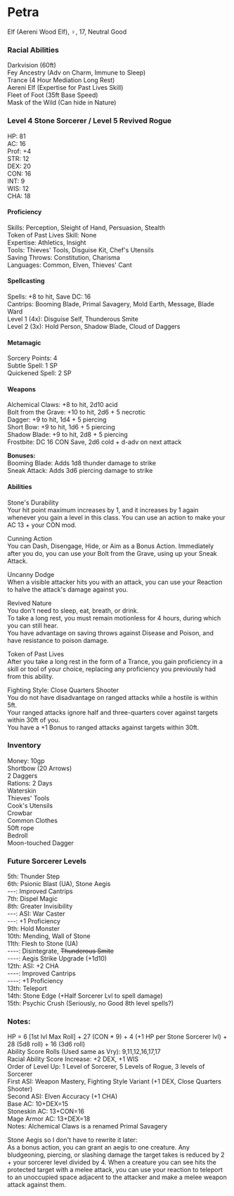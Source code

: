 # Petra 
Elf (Aereni Wood Elf), ♀, 17, Neutral Good

### Racial Abilities
Darkvision (60ft) \
Fey Ancestry (Adv on Charm, Immune to Sleep) \
Trance (4 Hour Mediation Long Rest) \
Aereni Elf (Expertise for Past Lives Skill) \
Fleet of Foot (35ft Base Speed) \
Mask of the Wild (Can hide in Nature) 

### Level 4 Stone Sorcerer / Level 5 Revived Rogue
HP: 81 \
AC: 16 \
Prof: +4 \
STR: 12 \
DEX: 20 \
CON: 16 \
INT: 9 \
WIS: 12 \
CHA: 18

#### Proficiency
Skills: Perception, Sleight of Hand, Persuasion, Stealth \
Token of Past Lives Skill: None \
Expertise: Athletics, Insight \
Tools: Thieves' Tools, Disguise Kit, Chef's Utensils \
Saving Throws: Constitution, Charisma \
Languages: Common, Elven, Thieves' Cant

#### Spellcasting
Spells: +8 to hit, Save DC: 16 \
Cantrips: Booming Blade, Primal Savagery, Mold Earth, Message, Blade Ward \
Level 1 (4x): Disguise Self, Thunderous Smite \
Level 2 (3x): Hold Person, Shadow Blade, Cloud of Daggers 

#### Metamagic
Sorcery Points: 4 \
Subtle Spell: 1 SP \
Quickened Spell: 2 SP 

#### Weapons 
Alchemical Claws: +8 to hit, 2d10 acid \
Bolt from the Grave: +10 to hit, 2d6 + 5 necrotic \
Dagger: +9 to hit, 1d4 + 5 piercing \
Short Bow: +9 to hit, 1d6 + 5 piercing \
Shadow Blade: +9 to hit, 2d8 + 5 piercing \
Frostbite: DC 16 CON Save, 2d6 cold + d-adv on next attack 

**Bonuses:** \
Booming Blade: Adds 1d8 thunder damage to strike \
Sneak Attack: Adds 3d6 piercing damage to strike 

#### Abilities
Stone's Durability \
Your hit point maximum increases by 1, and it increases by 1 again whenever you gain a level in this class. You can use an action to make your AC 13 + your CON mod. 

Cunning Action \
You can Dash, Disengage, Hide, or Aim as a Bonus Action. Immediately after you do, you can use your Bolt from the Grave, using up your Sneak Attack.

Uncanny Dodge \
When a visible attacker hits you with an attack, you can use your Reaction to halve the attack's damage against you.

Revived Nature \
You don't need to sleep, eat, breath, or drink. \
To take a long rest, you must remain motionless for 4 hours, during which you can still hear. \
You have advantage on saving throws against Disease and Poison, and have resistance to poison damage. 

Token of Past Lives \
After you take a long rest in the form of a Trance, you gain proficiency in a skill or tool of your choice, replacing any proficiency you previously had from this ability.

Fighting Style: Close Quarters Shooter \
You do not have disadvantage on ranged attacks while a hostile is within 5ft. \
Your ranged attacks ignore half and three-quarters cover against targets within 30ft of you. \
You have a +1 Bonus to ranged attacks against targets within 30ft.

### Inventory
Money: 10gp \
Shortbow (20 Arrows) \
2 Daggers \
Rations: 2 Days \
Waterskin \
Thieves' Tools \
Cook's Utensils \
Crowbar \
Common Clothes \
50ft rope \
Bedroll \
Moon-touched Dagger

### Future Sorcerer Levels
5th:  Thunder Step \
6th:  Psionic Blast (UA), Stone Aegis \
---:  Improved Cantrips \
7th:  Dispel Magic \
8th:  Greater Invisibility \
---:  ASI: War Caster \
---:  +1 Proficiency \
9th:  Hold Monster \
10th: Mending, Wall of Stone \
11th: Flesh to Stone (UA) \
----: Disintegrate, ~~Thunderous Smite~~ \
----: Aegis Strike Upgrade (+1d10) \
12th: ASI: +2 CHA \
----: Improved Cantrips \
----: +1 Proficiency \
13th: Teleport \
14th: Stone Edge (+Half Sorcerer Lvl to spell damage) \
15th: Psychic Crush (Seriously, no Good 8th level spells?) 

### Notes:
HP = 6 [1st lvl Max Roll] + 27 (CON * 9) + 4 (+1 HP per Stone Sorcerer lvl) + 28 (5d8 roll) + 16 (3d6 roll) \
Ability Score Rolls (Used same as Vry): 9,11,12,16,17,17 \
Racial Ability Score Increase: +2 DEX, +1 WIS \
Order of Level Up: 1 Level of Sorcerer, 5 Levels of Rogue, 3 levels of Sorcerer \
First ASI: Weapon Mastery, Fighting Style Variant (+1 DEX, Close Quarters Shooter) \
Second ASI: Elven Accuracy (+1 CHA) \
Base AC: 10+DEX=15 \
Stoneskin AC: 13+CON=16 \
Mage Armor AC: 13+DEX=18 \
Notes: Alchemical Claws is a renamed Primal Savagery

Stone Aegis so I don't have to rewrite it later: \
As a bonus action, you can grant an aegis to one creature. Any bludgeoning, piercing, or slashing damage the target takes is reduced by 2 + your sorcerer level divided by 4. When a creature you can see hits the protected target with a melee attack, you can use your reaction to teleport to an unoccupied space   adjacent to the attacker and make a melee weapon attack against them. 
